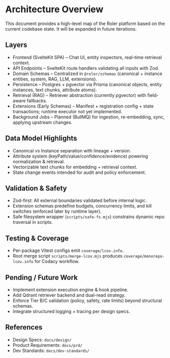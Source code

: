 # Architecture Overview

This document provides a high-level map of the Roler platform based on the current codebase state. It will be expanded in future iterations.

## Layers

- Frontend (SvelteKit SPA) – Chat UI, entity inspectors, real-time retrieval context.
- API Endpoints – SvelteKit route handlers validating all inputs with Zod.
- Domain Schemas – Centralized in `@roler/schemas` (canonical + instance entities, system, RAG, LLM, extensions).
- Persistence – Postgres + pgvector via Prisma (canonical objects, entity instances, text chunks, attribute atoms).
- Retrieval (RAG) – Retriever abstraction (currently pgvector) with field-aware fallbacks.
- Extensions (Early Schemas) – Manifest + registration config + state transactions; runtime executor not yet implemented.
- Background Jobs – Planned (BullMQ) for ingestion, re-embedding, sync, applying upstream changes.

## Data Model Highlights

- Canonical vs Instance separation with lineage + version.
- Attribute system (keyPath/value/confidence/evidence) powering normalization & retrieval.
- Vectorizable text chunks for embedding + retrieval context.
- State change events intended for audit and policy enforcement.

## Validation & Safety

- Zod-first: All external boundaries validated before internal logic.
- Extension schemas predefine budgets, concurrency limits, and kill switches (enforced later by runtime layer).
- Safe filesystem wrapper (`scripts/safe-fs.mjs`) constrains dynamic repo traversal in scripts.

## Testing & Coverage

- Per-package Vitest configs emit `coverage/lcov.info`.
- Root merge script `scripts/merge-lcov.mjs` produces `coverage/monorepo-lcov.info` for Codacy workflow.

## Pending / Future Work

- Implement extension execution engine & hook pipeline.
- Add Qdrant retriever backend and dual-read strategy.
- Enforce Tier B/C validation (policy, safety, rate limits) beyond structural schemas.
- Integrate structured logging + tracing per design specs.

## References

- Design Specs: `docs/design/`
- Product Requirements: `docs/prd/`
- Dev Standards: `docs/dev-standards/`
